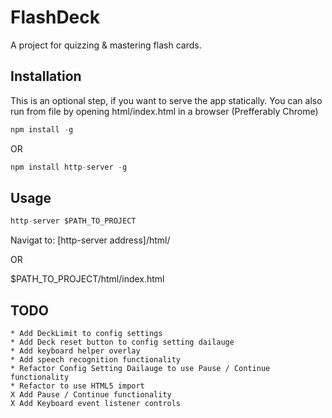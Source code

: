 # FlashDeck #

A project for quizzing & mastering flash cards.

## Installation ##

This is an optional step, if you want to serve the app statically.
You can also run from file by opening html/index.html in a browser (Prefferably Chrome)

```dart
npm install -g
```

OR

```dart
npm install http-server -g
```

## Usage ##

```dart
http-server $PATH_TO_PROJECT
```
Navigat to: [http-server address]/html/

OR

$PATH_TO_PROJECT/html/index.html

## TODO ##

    * Add DeckLimit to config settings
    * Add Deck reset button to config setting dailauge
    * Add keyboard helper overlay
    * Add speech recognition functionality
    * Refactor Config Setting Dailauge to use Pause / Continue functionality
    * Refactor to use HTML5 import
    X Add Pause / Continue functionality
    X Add Keyboard event listener controls